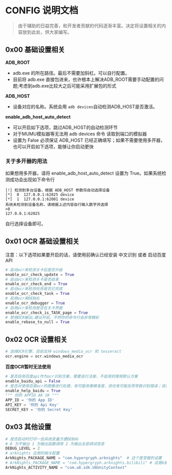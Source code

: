 # CONFIG 说明文档
> 由于辅助的日益完善，和开发者贡献的代码逐渐丰富。决定将设置相关的内容放到此处，供大家编写。

## 0x00 基础设置相关

**ADB_ROOT**

 - adb.exe 的所在路径。最后不需要加斜杠。可以自行配置。
 - 目前将 adb.exe 直接包进来，也许根本上解决ADB_ROOT需要手动配置的问题;考虑到adb.exe比较大之后可能采用扩展包的形式

**ADB_HOST**

 - 设备对应的名称。系统会用 `adb devices`自动检测ADB_HOST是否激活。

**enable_adb_host_auto_detect**

 - 可以开启如下选项，跳过ADB_HOST的自动检测环节
 - 对于MUMU模拟器等无法用 adb devices 命令 读取到端口的模拟器
 - 设置为 False 必须保证 ADB_HOST 已经正确填写；如果不需要使用多开器，也可以开启如下选项，能够让你启动更快


### 关于多开器的用法
如果想用多开器，请将 enable_adb_host_auto_detect 设置为 True。如果系统检测成功会出现如下命令行

    [!] 检测到多台设备，根据 ADB_HOST 参数将自动选择设备
    [*]  0	127.0.0.1:62025	device
    [*]  1	127.0.0.1:62001	device
    系统未检测到设备名称，请根据上述内容自行输入数字并选择
    >0
    127.0.0.1:62025

自行选择设备即可。

## 0x01 OCR 基础设置相关
注意：以下选项如果要开启的话，请使用前确认已经安装 中文识别 或者 启动百度API

```python
# 启动ocr来检测关卡后是否升级
enable_ocr_check_update = True
# 启动ocr来检测关卡是否结束
enable_ocr_check_end = True
# 启动ocr来检测任务是否已完成
enable_ocr_check_task = True
# 启用ocr来DEBUG
enable_ocr_debugger = True
# 启用ocr来检测是否在关卡界面
enable_ocr_check_is_TASK_page = True
# 禁用OCR输出;建议开启，不然你的命令行会非常精彩
enable_rebase_to_null = True
```

## 0x02 OCR 设置相关
```python
# 选择OCR引擎，目前支持 windows_media_ocr 和 tesseract
ocr.engine = ocr.windows_media_ocr
```
**百度OCR暂时无法使用**
```python
# 是否启用百度api作为ocr识别方案，需要自行注册，不启用则使用默认方案
enable_baidu_api = False
# 是否对使用百度ocr的图像进行处理，有可能改善精准度，但也有可能反而导致识别错误；该选项不会影响tesseract
enable_help_baidu = True
""" 你的 APPID AK SK """
APP_ID = '你的 App ID'
API_KEY = '你的 Api Key'
SECRET_KEY = '你的 Secret Key'
```
## 0x03 其他设置

```python
# 是否启动时打印一些系统变量方便DEBUG
# 0 为不输出 1 为输出函数调用 2 为输出全部调试信息
DEBUG_LEVEL = 2
# arknights 应用的相关配置
ArkNights_PACKAGE_NAME = "com.hypergryph.arknights"  # 这个是官服的设置
# ArkNights_PACKAGE_NAME = "com.hypergryph.arknights.bilibili" # 这是b服的设置
ArkNights_ACTIVITY_NAME = "com.u8.sdk.U8UnityContext"
```